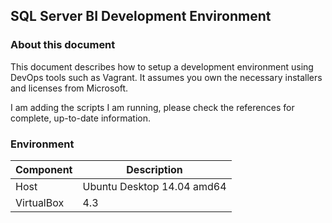 ## SQL Server BI Development Environment

### About this document

This document describes how to setup a development environment using DevOps tools such as Vagrant. It assumes you own the necessary installers and licenses from Microsoft.

I am adding the scripts I am running, please check the references for complete, up-to-date information.


### Environment

Component | Description
----------|------------
Host | Ubuntu Desktop 14.04 amd64
VirtualBox | 4.3


